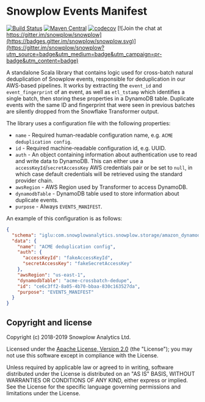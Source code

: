 # Snowplow Events Manifest

[![Build Status](https://api.travis-ci.org/snowplow-incubator/snowplow-events-manifest.svg)](https://travis-ci.org/snowplow-incubator/snowplow-events-manifest)
[![Maven Central](https://img.shields.io/maven-central/v/com.snowplowanalytics/snowplow-events-manifest_2.12.svg)](https://maven-badges.herokuapp.com/maven-central/com.snowplowanalytics/snowplow-events-manifest_2.12)
[![codecov](https://codecov.io/gh/snowplow-incubator/snowplow-events-manifest/branch/master/graph/badge.svg)](https://codecov.io/gh/snowplow-incubator/snowplow-events-manifest)
[![Join the chat at https://gitter.im/snowplow/snowplow](https://badges.gitter.im/snowplow/snowplow.svg)](https://gitter.im/snowplow/snowplow?utm_source=badge&utm_medium=badge&utm_campaign=pr-badge&utm_content=badge)

A standalone Scala library that contains logic used for cross-batch natural deduplication of Snowplow events, responsible for deduplication in our AWS-based pipelines. It works by extracting the `event_id` and `event_fingerprint` of an event, as well as `etl_tstamp` which identifies a single batch, then storing these properties in a DynamoDB table. Duplicate events with the same ID and fingerprint that were seen in previous batches are silently dropped from the Snowflake Transformer output.

The library uses a configuration file with the following properties:

* `name` - Required human-readable configuration name, e.g. `ACME deduplication config`.
* `id` - Required machine-readable configuration id, e.g. UUID.
* `auth` - An object containing information about authentication use to read and write data to DynamoDB. This can either use a `accessKeyId`/`secretAccessKey` AWS credentials pair or be set to `null`, in which case default credentials will be retrieved using the standard provider chain.
* `awsRegion` - AWS Region used by Transformer to access DynamoDB.
* `dynamodbTable` - DynamoDB table used to store information about duplicate events.
* `purpose` - Always `EVENTS_MANIFEST`.

An example of this configuration is as follows:

```json
{
  "schema": "iglu:com.snowplowanalytics.snowplow.storage/amazon_dynamodb_config/jsonschema/2-0-0",
  "data": {
    "name": "ACME deduplication config",
    "auth": {
      "accessKeyId": "fakeAccessKeyId",
      "secretAccessKey": "fakeSecretAccessKey"
    },
    "awsRegion": "us-east-1",
    "dynamodbTable": "acme-crossbatch-dedupe",
    "id": "ce6c3ff2-8a05-4b70-bbaa-830c163527da",
    "purpose": "EVENTS_MANIFEST"
  }
}
```

## Copyright and license

Copyright (c) 2018-2019 Snowplow Analytics Ltd.

Licensed under the [Apache License, Version 2.0][license] (the "License");
you may not use this software except in compliance with the License.

Unless required by applicable law or agreed to in writing, software
distributed under the License is distributed on an "AS IS" BASIS,
WITHOUT WARRANTIES OR CONDITIONS OF ANY KIND, either express or implied.
See the License for the specific language governing permissions and
limitations under the License.

[license]: http://www.apache.org/licenses/LICENSE-2.0
